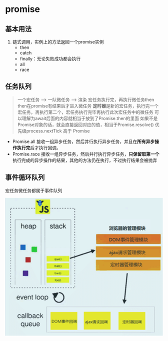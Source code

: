 # promise
## 基本用法
1. 链式调用，实例上的方法返回一个promise实例
   - then
   - catch
   - finally：无论失败成功都会执行
   - all
   - race
## 任务队列
> 一个宏任务 —> 一队微任务 —> 渲染
宏任务执行完，再执行微任务then
then在promise有结果后才进入微任务
**定时器**是新的宏任务，执行完一个宏任务，再执行第二个，宏任务执行完毕再执行此次宏任务中的微任务
可以理解为await后面的内容就相当于放到了Promise.then的里面
如果不是Promise对象的话，就会直接返回对应的值，相当于Promise.resolve()
优先级process.nextTick 高于 Promise

- Promise.all
接收一组异步任务，然后并行执行异步任务，并且在**所有异步操作执行完**后才执行回调。
- Promise.race 
接收一组异步任务，然后并行执行异步任务，**只保留取第一个**执行完成的异步操作的结果，其他的方法仍在执行，不过执行结果会被抛弃
## 事件循环队列
宏任务微任务都属于事件队列

![](./imgs/事件轮询@promise.png)